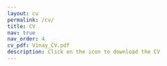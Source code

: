 ```yaml
---
layout: cv
permalink: /cv/
title: CV
nav: true
nav_order: 4
cv_pdf: Vinay_CV.pdf
description: Click on the icon to download the CV
---
```


<!--This is a description of the page. You can modify it in 'pages/_cv.md'. You can also change or remove the top pdf download button.-->
